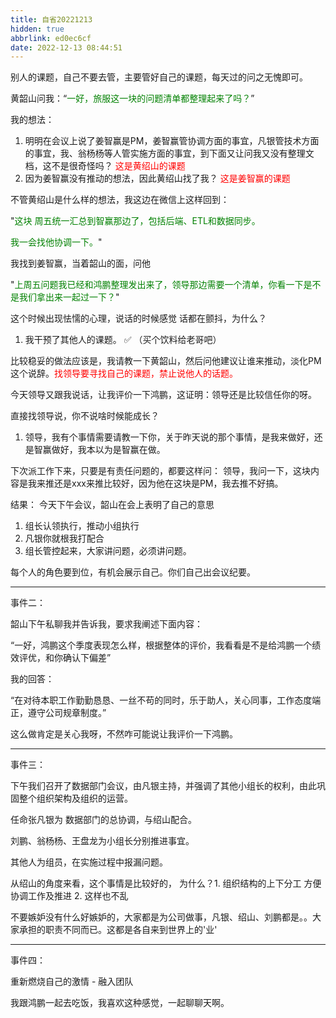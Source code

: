 ```yaml
---
title: 自省20221213
hidden: true
abbrlink: ed0ec6cf
date: 2022-12-13 08:44:51
---
```


别人的课题，自己不要去管，主要管好自己的课题，每天过的问之无愧即可。



黄韶山问我：“<font color="green">一好，旅服这一块的问题清单都整理起来了吗？</font>”

我的想法：

1. 明明在会议上说了姜智赢是PM，姜智赢管协调方面的事宜，凡银管技术方面的事宜，我、翁杨杨等人管实施方面的事宜，到下面又让问我又没有整理文档，这不是很奇怪吗？ <font color="red">这是黄绍山的课题</font>
2. 因为姜智赢没有推动的想法，因此黄绍山找了我？<font color="red"> 这是姜智赢的课题</font>



不管黄绍山是什么样的想法，我这边在微信上这样回到：

"<font color="green">这块 周五统一汇总到智赢那边了，包括后端、ETL和数据同步。</font>

<font color="green">我一会找他协调一下。</font>"



我找到姜智赢，当着韶山的面，问他

"<font color="green">上周五问题我已经和鸿鹏整理发出来了，领导那边需要一个清单，你看一下是不是我们拿出来一起过一下？</font>"



这个时候出现怯懦的心理，说话的时候感觉 话都在颤抖，为什么？

1. 我干预了其他人的课题。 ✅ （买个饮料给老哥吧）

比较稳妥的做法应该是，我请教一下黄韶山，然后问他建议让谁来推动，淡化PM这个说辞。<font color="red">找领导要寻找自己的课题，禁止说他人的话题。</font>





今天领导又跟我说话，让我评价一下鸿鹏，这证明：领导还是比较信任你的呀。

直接找领导说，你不说啥时候能成长？

1. 领导，我有个事情需要请教一下你，关于昨天说的那个事情，是我来做好，还是智赢做好，我本以为是智赢在做。



下次派工作下来，只要是有责任问题的，都要这样问： 领导，我问一下，这块内容是我来推还是xxx来推比较好，因为他在这块是PM，我去推不好搞。



结果： 今天下午会议，韶山在会上表明了自己的意思

1. 组长认领执行，推动小组执行
2. 凡银你就根我打配合
3. 组长管控起来，大家讲问题，必须讲问题。

每个人的角色要到位，有机会展示自己。你们自己出会议纪要。



----

事件二： 

韶山下午私聊我并告诉我，要求我阐述下面内容：

“一好，鸿鹏这个季度表现怎么样，根据整体的评价，我看看是不是给鸿鹏一个绩效评优，和你确认下偏差”

我的回答：

“在对待本职工作勤勤恳恳、一丝不苟的同时，乐于助人，关心同事，工作态度端正，遵守公司规章制度。”

这么做肯定是关心我呀，不然咋可能说让我评价一下鸿鹏。



---

事件三：

下午我们召开了数据部门会议，由凡银主持，并强调了其他小组长的权利，由此巩固整个组织架构及组织的运营。

任命张凡银为 数据部门的总协调，与绍山配合。

刘鹏、翁杨杨、王盘龙为小组长分别推进事宜。

其他人为组员，在实施过程中报漏问题。

从绍山的角度来看，这个事情是比较好的， 为什么？1. 组织结构的上下分工 方便协调工作及推进 2. 这样也不乱



不要嫉妒没有什么好嫉妒的，大家都是为公司做事，凡银、绍山、刘鹏都是。。大家承担的职责不同而已。这都是各自来到世界上的'业'



---

事件四：

重新燃烧自己的激情 - 融入团队

我跟鸿鹏一起去吃饭，我喜欢这种感觉，一起聊聊天啊。



